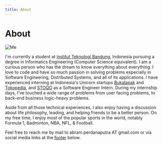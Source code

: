 ```yaml
---
title: About
---
```


# About

<img src="/images/about/abram.jpg" alt="Me" class="center profile-picture" />

I'm currently a student at [Institut Teknologi Bandung](https://en.wikipedia.org/wiki/Bandung_Institute_of_Technology), Indonesia pursuing a degree in Informatics Engineering (Computer Science equivalent). I am a curious person who has the dream to know everything about everything. I love to code and have so much passion in solving problems especially in Software Engineering, Distributed Systems, and all of its applications. I have experienced interning at Indonesia's Unicorn startups [Bukalapak](https://bukalapak.com) and [Tokopedia](https://tokopedia.com), and [STOQO](https://stoqo.com) as a Software Engineer Intern. During my internship days, I've touched a wide range of problems from user facing problems, to back-end business logic-heavy problems.

Aside from all those technical experiences, I also enjoy having a discussion about life philosophy, leading,  and helping friends to be a better person. On my free time, I enjoy most of the popular sports in the world, notably Formula 1, Badminton, NBA, NFL, & Football.

Feel free to reach me by mail to abram.perdanaputra AT gmail.com or via social media links at the [footer](#footer) below.
